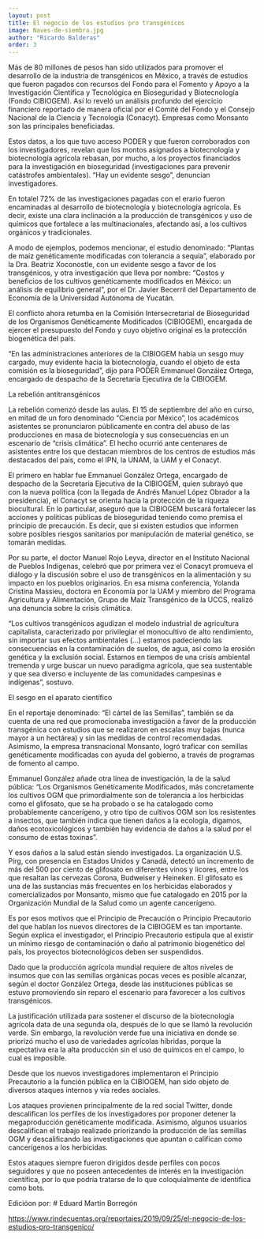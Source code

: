 ```yaml
---
layout: post 
title: El negocio de los estudios pro transgénicos
image: Naves-de-siembra.jpg
author: "Ricardo Balderas"
order: 3
---
```


Más de 80 millones de pesos han sido utilizados para promover el desarrollo de la industria de transgénicos en México, a través de estudios que fueron pagados con recursos del Fondo para el Fomento y Apoyo a la Investigación Científica y Tecnológica en Bioseguridad y Biotecnología (Fondo CIBIOGEM). Así lo reveló un análisis profundo del ejercicio financiero reportado de manera oficial por el Comité del Fondo y el Consejo Nacional de la Ciencia y Tecnología (Conacyt). Empresas como Monsanto son las principales beneficiadas.

Estos datos, a los que tuvo acceso PODER y que fueron corroborados con los investigadores, revelan que los montos asignados a biotecnología y biotecnología agrícola rebasan, por mucho, a los proyectos financiados para la investigación en bioseguridad (investigaciones para prevenir catástrofes ambientales). “Hay un evidente sesgo”, denuncian investigadores.

En totalel 72% de las investigaciones pagadas con el erario fueron encaminadas al desarrollo de biotecnología y biotecnología agrícola. Es decir, existe una clara inclinación a la producción de transgénicos y uso de químicos que fortalece a las multinacionales, afectando así, a los cultivos orgánicos y tradicionales.

A modo de ejemplos, podemos mencionar, el estudio denominado: “Plantas de maíz genéticamente modificadas con tolerancia a sequía”, elaborado por la Dra. Beatriz Xoconostle, con un evidente sesgo a favor de los transgénicos, y otra investigación que lleva por nombre: “Costos y beneficios de los cultivos genéticamente modificados en México: un análisis de equilibrio general”, por el Dr. Javier Becerril del Departamento de Economía de la Universidad Autónoma de Yucatán.

El conflicto ahora retumba en la Comisión Intersecretarial de Bioseguridad de los Organismos Genéticamente Modificados (CIBIOGEM), encargada de ejercer el presupuesto del Fondo y cuyo objetivo original es la protección biogenética del país.

“En las administraciones anteriores de la CIBIOGEM había un sesgo muy cargado, muy evidente hacia la biotecnología, cuando el objeto de esta comisión es la bioseguridad”, dijo para PODER Emmanuel González Ortega, encargado de despacho de la Secretaría Ejecutiva de la CIBIOGEM.

La rebelión antitransgénicos

La rebelión comenzó desde las aulas. El 15 de septiembre del año en curso, en mitad de un foro denominado “Ciencia por México”, los académicos asistentes se pronunciaron públicamente en contra del abuso de las producciones en masa de biotecnología y sus consecuencias en un escenario de “crisis climática”. El hecho ocurrió ante centenares de asistentes entre los que destacan miembros de los centros de estudios más destacados del país, como el IPN, la UNAM, la UAM y el Conacyt. 

El primero en hablar fue Emmanuel González Ortega, encargado de despacho de la Secretaría Ejecutiva de la CIBIOGEM, quien subrayó que con la nueva política (con la llegada de Andrés Manuel López Obrador a la presidencia), el Conacyt se orienta hacia la protección de la riqueza biocultural. En lo particular, aseguró que la CIBIOGEM buscará fortalecer las acciones y políticas públicas de bioseguridad teniendo como premisa el principio de precaución. Es decir, que si existen estudios que informen sobre posibles riesgos sanitarios por manipulación de material genético, se tomarán medidas.

Por su parte, el doctor Manuel Rojo Leyva, director en el Instituto Nacional de Pueblos Indígenas, celebró que por primera vez el Conacyt promueva el diálogo y la discusión sobre el uso de transgénicos en la alimentación y su impacto en los pueblos originarios. En esa misma conferencia, Yolanda Cristina Massieu, doctora en Economía por la UAM y miembro del Programa Agricultura y Alimentación, Grupo de Maíz Transgénico de la UCCS, realizó una denuncia sobre la crisis climática.

“Los cultivos transgénicos agudizan el modelo industrial de agricultura capitalista, caracterizado por privilegiar el monocultivo de alto rendimiento, sin importar sus efectos ambientales (…) estamos padeciendo las consecuencias en la contaminación de suelos, de agua, así como la erosión genética y la exclusión social. Estamos en tiempos de una crisis ambiental tremenda y urge buscar un nuevo paradigma agrícola, que sea sustentable y que sea diverso e incluyente de las comunidades campesinas e indígenas”, sostuvo.

El sesgo en el aparato científico

En el reportaje denominado: “El cártel de las Semillas”, también se da cuenta de una red que promocionaba investigación a favor de la producción transgénica con estudios que se realizaron en escalas muy bajas (nunca mayor a un hectárea) y sin las medidas de control recomendadas. Asimismo, la empresa transnacional Monsanto, logró traficar con semillas genéticamente modificadas con ayuda del gobierno, a través de programas de fomento al campo.

Emmanuel González añade otra línea de investigación, la de la salud pública: “Los Organismos Genéticamente Modificados, más concretamente los cultivos OGM que primordialmente son de tolerancia a los herbicidas como el glifosato, que se ha probado o se ha catalogado como probablemente cancerígeno, y otro tipo de cultivos OGM son los resistentes a insectos, que también indica que tienen daños a la ecología, digamos, daños ecotoxicológicos y también hay evidencia de daños a la salud por el consumo de estas toxinas”.

Y esos daños a la salud están siendo investigados. La organización U.S. Pirg, con presencia en Estados Unidos y Canadá, detectó un incremento de más del 500 por ciento de glifosato en diferentes vinos y licores, entre los que resaltan las cervezas Corona, Budweiser y Heineken. El glifosato es una de las sustancias más frecuentes en los herbicidas elaborados y comercializados por Monsanto, mismo que fue catalogado en 2015 por la Organización Mundial de la Salud como un agente cancerígeno.

Es por esos motivos que el Principio de Precaución o Principio Precautorio del que hablan los nuevos directores de la CIBIOGEM es tan importante. Según explica el investigador, el Principio Precautorio estipula que al existir un mínimo riesgo de contaminación o daño al patrimonio biogenético del país, los proyectos biotecnológicos deben ser suspendidos.

Dado que la producción agrícola mundial requiere de altos niveles de insumos que con las semillas orgánicas pocas veces es posible alcanzar, según el doctor González Ortega, desde las instituciones públicas se estuvo promoviendo sin reparo el escenario para favorecer a los cultivos transgénicos.

La justificación utilizada para sostener el discurso de la biotecnología agrícola data de una segunda ola, después de lo que se llamó la revolución verde. Sin embargo, la revolución verde fue una iniciativa en donde se priorizó mucho el uso de variedades agrícolas híbridas, porque la expectativa era la alta producción sin el uso de químicos en el campo, lo cual es imposible.

Desde que los nuevos investigadores implementaron el Principio Precautorio a la función pública en la CIBIOGEM, han sido objeto de diversos ataques internos y vía redes sociales.

Los ataques provienen principalmente de la red social Twitter, donde descalifican los perfiles de los investigadores por proponer detener la megaproducción genéticamente modificada. Asimismo, algunos usuarios descalifican el trabajo realizado priorizando la producción de las semillas OGM y descalificando las investigaciones que apuntan o califican como cancerígenos a los herbicidas.

Estos ataques siempre fueron dirigidos desde perfiles con pocos seguidores y que no poseen antecedentes de interés en la investigación científica, por lo que podría tratarse de lo que coloquialmente de identifica como bots.


Edicióon por: # Eduard Martín Borregón


https://www.rindecuentas.org/reportajes/2019/09/25/el-negocio-de-los-estudios-pro-transgenico/ 
